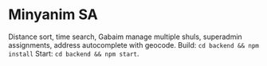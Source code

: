 # Minyanim SA
Distance sort, time search, Gabaim manage multiple shuls, superadmin assignments, address autocomplete with geocode.
Build: `cd backend && npm install` Start: `cd backend && npm start`.
